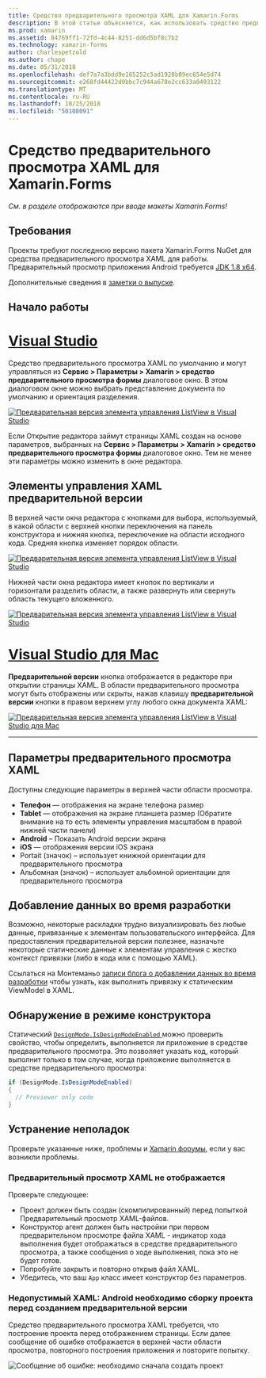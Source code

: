 ```yaml
---
title: Средство предварительного просмотра XAML для Xamarin.Forms
description: В этой статье объясняется, как использовать средство предварительного просмотра XAML для отображения при вводе макеты Xamarin.Forms см. в разделе. Средство предварительного просмотра XAML доступен в Visual Studio 2017 и Visual Studio для Mac.
ms.prod: xamarin
ms.assetid: 84769ff1-72fd-4c44-8251-dd6d5bf8c7b2
ms.technology: xamarin-forms
author: charlespetzold
ms.author: chape
ms.date: 05/31/2018
ms.openlocfilehash: def7a7a3bdd9e165252c5ad1928b89ec654e5d74
ms.sourcegitcommit: e268fd44422d0bbc7c944a678e2cc633a0493122
ms.translationtype: MT
ms.contentlocale: ru-RU
ms.lasthandoff: 10/25/2018
ms.locfileid: "50108091"
---
```

# <a name="xaml-previewer-for-xamarinforms"></a>Средство предварительного просмотра XAML для Xamarin.Forms

_См. в разделе отображаются при вводе макеты Xamarin.Forms!_

## <a name="requirements"></a>Требования

Проекты требуют последнюю версию пакета Xamarin.Forms NuGet для средства предварительного просмотра XAML для работы. Предварительный просмотр приложения Android требуется [JDK 1.8 x64](http://www.oracle.com/technetwork/java/javase/downloads/jdk8-downloads-2133151.html).

Дополнительные сведения в [заметки о выпуске](https://developer.xamarin.com/releases/studio/xamarin.studio_6.2/xamarin.studio_6.2/#Xamarin_Forms_Previewer).

## <a name="getting-started"></a>Начало работы

# <a name="visual-studiotabwindows"></a>[Visual Studio](#tab/windows)

Средство предварительного просмотра XAML по умолчанию и могут управляться из **Сервис > Параметры > Xamarin > средство предварительного просмотра формы** диалоговое окно. В этом диалоговом окне можно выбрать представление документа по умолчанию и ориентация разделения.

[![Предварительная версия элемента управления ListView в Visual Studio](xaml-previewer-images/xamlp-options-vs.png "параметры средства предварительного просмотра формы в Visual Studio")](xaml-previewer-images/xamlp-options-vs.png#lightbox "параметры средства предварительного просмотра формы в Visual Studio")

Если Открытие редактора займут страницы XAML создан на основе параметров, выбранных на **Сервис > Параметры > Xamarin > средство предварительного просмотра формы** диалоговое окно. Тем не менее эти параметры можно изменить в окне редактора.

## <a name="xaml-preview-controls"></a>Элементы управления XAML предварительной версии

В верхней части окна редактора с кнопками для выбора, используемый, в какой области с верхней кнопки переключения на панель конструктора и нижняя кнопка, переключение на области исходного кода. Средняя кнопка изменяет порядок области.

[![Предварительная версия элемента управления ListView в Visual Studio](xaml-previewer-images/xamlp-controls-vs.png "область предварительного просмотра форм элементов управления в Visual Studio")](xaml-previewer-images/xamlp-controls-vs.png#lightbox "область предварительного просмотра форм элементов управления в Visual Studio")

Нижней части окна редактора имеет кнопок по вертикали и горизонтали разделить области, а также развернуть или свернуть область текущего вложенного.

[![Предварительная версия элемента управления ListView в Visual Studio](xaml-previewer-images/xamlp-controls2-vs.png "область предварительного просмотра форм элементов управления в Visual Studio")](xaml-previewer-images/xamlp-controls2-vs.png#lightbox "область предварительного просмотра форм элементов управления в Visual Studio")

# <a name="visual-studio-for-mactabmacos"></a>[Visual Studio для Mac](#tab/macos)

**Предварительной версии** кнопка отображается в редакторе при открытии страницы XAML. В области предварительного просмотра могут быть отображены или скрыты, нажав клавишу **предварительной версии** кнопки в правом верхнем углу любого окна документа XAML:

[![Предварительная версия элемента управления ListView в Visual Studio для Mac](xaml-previewer-images/xamlp-list-sml.png "средства предварительного просмотра форм в Visual Studio для Mac")](xaml-previewer-images/xamlp-list.png#lightbox "средства предварительного просмотра форм в Visual Studio для Mac")

-----

## <a name="xaml-preview-options"></a>Параметры предварительного просмотра XAML

Доступны следующие параметры в верхней части области просмотра.

* **Телефон** — отображения на экране телефона размер
* **Tablet** — отображения на экране планшета размер (Обратите внимание на то есть элементы управления масштабом в правой нижней части панели)
* **Android** – Показать Android версии экрана
* **iOS** — отображения версии iOS экрана
* Portait (значок) – использует книжной ориентации для предварительного просмотра
* Альбомная (значок) – использует альбомной ориентации для предварительного просмотра

## <a name="adding-design-time-data"></a>Добавление данных во время разработки

Возможно, некоторые раскладки трудно визуализировать без любые данные, привязанные к элементам пользовательского интерфейса. Для предоставления предварительной версии полезнее, назначьте некоторые статические данные к элементам управления с жестко контекст привязки (либо в кода или с помощью XAML).

Ссылаться на Монтеманьо [записи блога о добавлении данных во время разработки](http://motzcod.es/post/143702671962/xamarinforms-xaml-previewer-design-time-data) чтобы узнать, как выполнить привязку к статическим ViewModel в XAML.

## <a name="detecting-design-mode"></a>Обнаружение в режиме конструктора

Статический [ `DesignMode.IsDesignModeEnabled` ](xref:Xamarin.Forms.DesignMode.IsDesignModeEnabled) можно проверить свойство, чтобы определить, выполняется ли приложение в средстве предварительного просмотра. Это позволяет указать код, который выполнит только в том случае, когда приложение выполняется в средстве предварительного просмотра:

```csharp
if (DesignMode.IsDesignModeEnabled)
{
  // Previewer only code  
}
```

## <a name="troubleshooting"></a>Устранение неполадок

Проверьте указанные ниже, проблемы и [Xamarin форумы](https://forums.xamarin.com/categories/xamarin-forms), если у вас возникли проблемы.

### <a name="xaml-preview-isnt-showing"></a>Предварительный просмотр XAML не отображается

Проверьте следующее:

* Проект должен быть создан (скомпилированный) перед попыткой Предварительный просмотр XAML-файлов.
* Конструктор агент должен быть настройки при первом предварительном просмотре файла XAML - индикатор хода выполнения будет отображаться в средстве предварительного просмотра, а также сообщения о ходе выполнения, пока это не будет готов.
* Попробуйте закрыть и повторно открыв файл XAML.
* Убедитесь, что ваш `App` класс имеет конструктор без параметров.

### <a name="invalid-xaml-the-android-project-needs-to-built-before-preview-can-be-created"></a>Недопустимый XAML: Android необходимо сборку проекта перед созданием предварительной версии

Средство предварительного просмотра XAML требуется, что построение проекта перед отображением страницы.
Если далее сообщение об ошибке отображается в верхней части области просмотра, повторного построения приложения и повторите попытку.

![Сообщение об ошибке: необходимо сначала создать проект](xaml-previewer-images/error-not-built-sml.png "сообщение об ошибке: перестроить проект")
